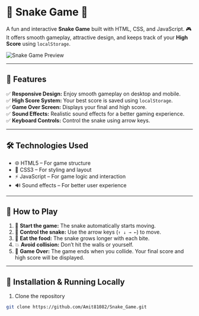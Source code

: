 # 🐍 Snake Game 🎯

A fun and interactive **Snake Game** built with HTML, CSS, and JavaScript. 🎮 It offers smooth gameplay, attractive design, and keeps track of your **High Score** using `localStorage`.

![Snake Game Preview](./assets/preview.gif)

---

## 🚀 **Features**

✅ **Responsive Design:** Enjoy smooth gameplay on desktop and mobile.  
✅ **High Score System:** Your best score is saved using `localStorage`.  
✅ **Game Over Screen:** Displays your final and high score.  
✅ **Sound Effects:** Realistic sound effects for a better gaming experience.  
✅ **Keyboard Controls:** Control the snake using arrow keys.  

---

## 🛠️ **Technologies Used**

- 🌐 HTML5 – For game structure  
- 🎨 CSS3 – For styling and layout  
- ⚡ JavaScript – For game logic and interaction  
- 🔊 Sound effects – For better user experience  

---

## 🎯 **How to Play**

1. 🍎 **Start the game:** The snake automatically starts moving.  
2. 🔼 **Control the snake:** Use the arrow keys (`↑ ↓ → ←`) to move.  
3. 🍏 **Eat the food:** The snake grows longer with each bite.  
4. 💥 **Avoid collision:** Don’t hit the walls or yourself.  
5. 🏅 **Game Over:** The game ends when you collide. Your final score and high score will be displayed.  

---

## 🚀 **Installation & Running Locally**

1. Clone the repository  
```bash
git clone https://github.com/Amit81082/Snake_Game.git

